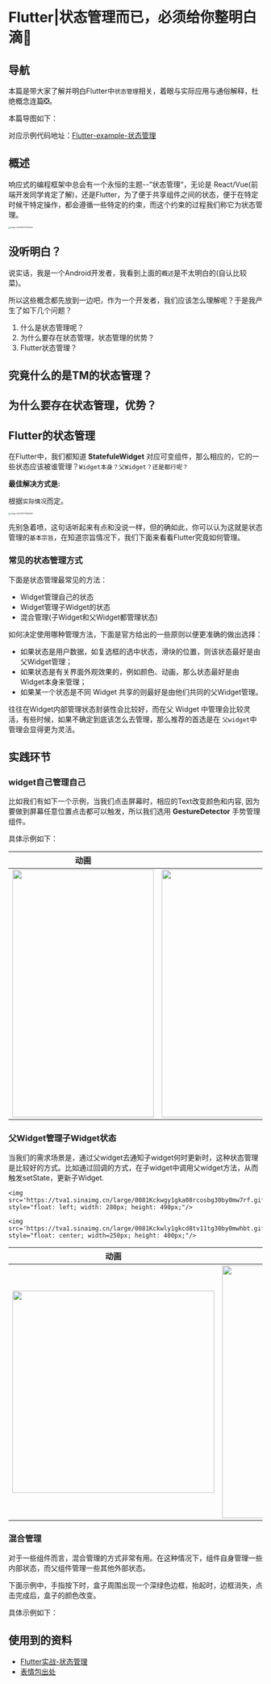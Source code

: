 # Flutter|状态管理而已，必须给你整明白滴👏

## 导航

本篇是带大家了解并明白Flutter中`状态管理`相关，着眼与实际应用与通俗解释，杜绝概念连篇❎。

本篇导图如下：



对应示例代码地址：[Flutter-example-状态管理]()



## 概述

响应式的编程框架中总会有一个永恒的主题--”状态管理“，无论是 React/Vue(前端开发同学肯定了解)，还是Flutter，为了便于共享组件之间的状态，便于在特定时候干特定操作，都会遵循一些特定的约束，而这个约束的过程我们称它为状态管理。



<img src="https://tva1.sinaimg.cn/large/0081Kckwly1gk9huvf9c3j30pi0kgwkz.jpg" alt="image-20201101110710606" style="zoom: 25%;" />

## 没听明白？

说实话，我是一个Android开发者，我看到上面的`概述`是不太明白的(自认比较菜)。

所以这些概念都先放到一边吧，作为一个开发者，我们应该怎么理解呢？于是我产生了如下几个问题？

1. 什么是状态管理呢？
2. 为什么要存在状态管理，状态管理的优势？
3. Flutter状态管理？





## 究竟什么的是TM的状态管理？



## 为什么要存在状态管理，优势？



## Flutter的状态管理

在Flutter中，我们都知道 **StatefuleWidget** 对应可变组件，那么相应的，它的一些状态应该被谁管理？`Widget本身？父Widget？还是都行呢？`

**最佳解决方式是:**

根据`实际情况`而定。

<img src="https://tva1.sinaimg.cn/large/0081Kckwly1gk9ioxhl1ej30pw0ksgsq.jpg" alt="image-20201101113606481" style="zoom:25%;" />

先别急着喷，这句话听起来有点和没说一样，但的确如此，你可以认为这就是状态管理的`基本宗旨`，在知道宗旨情况下，我们下面来看看Flutter究竟如何管理。

### 常见的状态管理方式

下面是状态管理最常见的方法：

- Widget管理自己的状态
- Widget管理子Widget的状态
- 混合管理(子Widget和父Widget都管理状态)

如何决定使用哪种管理方法，下面是官方给出的一些原则以便更准确的做出选择：

- 如果状态是用户数据，如复选框的选中状态，滑块的位置，则该状态最好是由父Widget管理；
- 如果状态是有关界面外观效果的，例如颜色、动画，那么状态最好是由Widget本身来管理；
- 如果某一个状态是不同 Widget 共享的则最好是由他们共同的父Widget管理。

往往在Widget内部管理状态封装性会比较好，而在父 Widget 中管理会比较灵活，有些时候，如果不确定到底该怎么去管理，那么推荐的首选是在 `父widget`中管理会显得更为灵活。



## 实践环节

### widget自己管理自己

比如我们有如下一个示例，当我们点击屏幕时，相应的Text改变颜色和内容, 因为要做到屏幕任意位置点击都可以触发，所以我们选用 **GestureDetector** 手势管理组件。

具体示例如下：

|                             动画                             |                             代码                             |
| :----------------------------------------------------------: | :----------------------------------------------------------: |
| <img src='https://tva1.sinaimg.cn/large/0081Kckwgy1gka08rcosbg30by0mw7rf.gif' style="float: left; width: 280px; height: 490px;"/> | <img src='https://tva1.sinaimg.cn/large/0081Kckwly1gkcclwempxj30sk0mvdip.jpg' style="float: right; height: 490px;"/> |







### 父Widget管理子Widget状态

当我们的需求场景是，通过父widget去通知子widget何时更新时，这种状态管理是比较好的方式。比如通过回调的方式，在子widget中调用父widget方法，从而触发setState，更新子Widget.

```
<img src='https://tva1.sinaimg.cn/large/0081Kckwgy1gka08rcosbg30by0mw7rf.gif' style="float: left; width: 280px; height: 490px;"/>
```

```
<img src='https://tva1.sinaimg.cn/large/0081Kckwly1gkcd8tv11tg30by0mwhbt.gif' style="float: center; width=250px; height: 400px;"/>
```



| 动画                                                         | 代码                                                         |
| ------------------------------------------------------------ | ------------------------------------------------------------ |
| <img src='https://tva1.sinaimg.cn/large/0081Kckwly1gkcd8tv11tg30by0mwhbt.gif' style="float: center; width=250px; height: 400px;"/> | <img src='https://tva1.sinaimg.cn/large/0081Kckwly1gkcd22wmj2j30pa0m177k.jpg' style="float: center; width=75%; height: 500px;"/> |



### 混合管理

对于一些组件而言，混合管理的方式非常有用。在这种情况下，组件自身管理一些内部状态，而父组件管理一些其他外部状态。

下面示例中，手指按下时，盒子周围出现一个深绿色边框，抬起时，边框消失，点击完成后，盒子的颜色改变。

具体示例如下：





## 使用到的资料

- [Flutter实战-状态管理](https://book.flutterchina.club/chapter3/state_manage.html)
- [表情包出处](https://fabiaoqing.com/)

